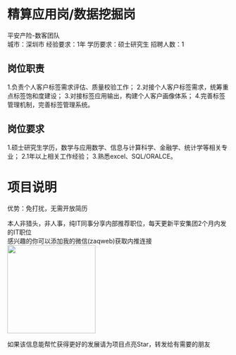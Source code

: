# 精算应用岗/数据挖掘岗
平安产险-数客团队  
城市：深圳市 经验要求：1年 学历要求：硕士研究生  招聘人数：1

## 岗位职责
1.负责个人客户标签需求评估、质量校验工作；
 2.对接个人客户标签需求，统筹重点标签饱和度建设；
 3.对接标签应用输出，构建个人客户画像体系；
 4.完善标签管理机制，完善标签管理系统。

## 岗位要求
1.硕士研究生学历，数学与应用数学、信息与计算科学、金融学、统计学等相关专业；
 2.1年以上相关工作经验；
 3.熟悉excel、SQL/ORALCE。

# 项目说明

优势：免打扰，无需开放简历

本人非猎头，非人事，纯IT同事分享内部推荐职位，每天更新平安集团2个月内发的IT职位  
感兴趣的你可以添加我的微信(zaqweb)获取内推连接  
<img src="https://github.com/zaqweb/PA-IT-JOBS/blob/master/WechatICode.jpeg"  height="200" width="200">

如果该信息能帮忙获得更好的发展请为项目点亮Star，转发给有需要的朋友




